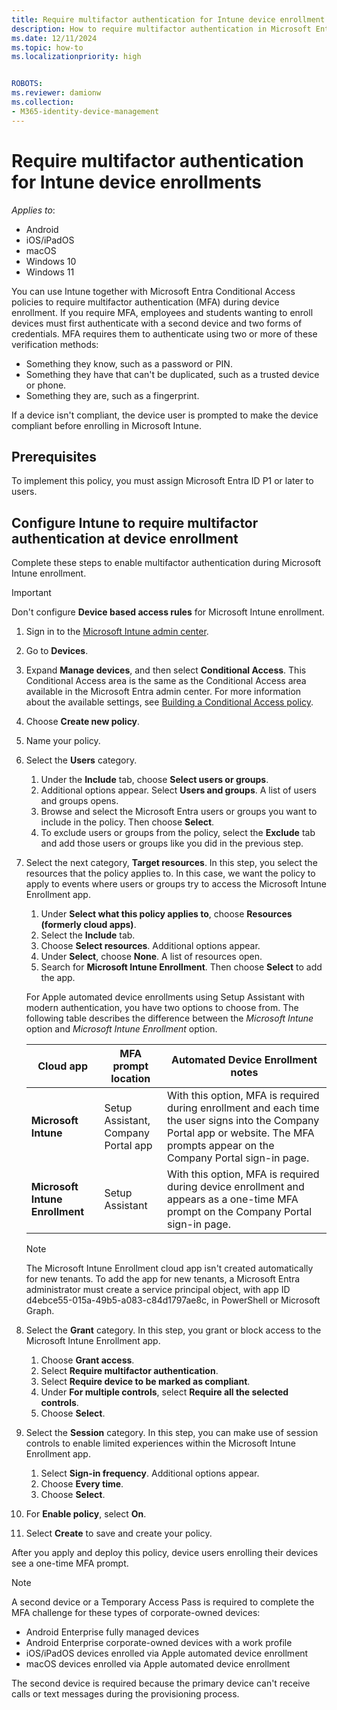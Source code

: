 ```yaml
---
title: Require multifactor authentication for Intune device enrollment
description: How to require multifactor authentication in Microsoft Entra ID for Intune device enrollment.
ms.date: 12/11/2024
ms.topic: how-to
ms.localizationpriority: high


ROBOTS:
ms.reviewer: damionw
ms.collection:
- M365-identity-device-management
---
```

# Require multifactor authentication for Intune device enrollments

*Applies to*:
 * Android
 * iOS/iPadOS
 * macOS
 * Windows 10
 * Windows 11


You can use Intune together with Microsoft Entra Conditional Access policies to require multifactor authentication (MFA) during device enrollment. If you require MFA, employees and students wanting to enroll devices must first authenticate with a second device and two forms of credentials. MFA requires them to authenticate using two or more of these verification methods:

- Something they know, such as a password or PIN.
- Something they have that can't be duplicated, such as a trusted device or phone.
- Something they are, such as a fingerprint.

If a device isn't compliant, the device user is prompted to make the device compliant before enrolling in Microsoft Intune.

## Prerequisites
To implement this policy, you must assign Microsoft Entra ID P1 or later to users.

## Configure Intune to require multifactor authentication at device enrollment

Complete these steps to enable multifactor authentication during Microsoft Intune enrollment.

> [!IMPORTANT]
> Don't configure **Device based access rules** for Microsoft Intune enrollment.

1. Sign in to the [Microsoft Intune admin center](https://go.microsoft.com/fwlink/?linkid=2109431).
1. Go to **Devices**.
1. Expand **Manage devices**, and then select **Conditional Access**. This Conditional Access area is the same as the Conditional Access area available in the Microsoft Entra admin center. For more information about the available settings, see [Building a Conditional Access policy](/entra/identity/conditional-access/concept-conditional-access-policies).
1. Choose **Create new policy**.
1. Name your policy.
1. Select the **Users** category.
   1. Under the **Include** tab, choose **Select users or groups**.
   2. Additional options appear. Select **Users and groups**. A list of users and groups opens.
   3. Browse and select the Microsoft Entra users or groups you want to include in the policy. Then choose **Select**.
   4. To exclude users or groups from the policy, select the **Exclude** tab and add those users or groups like you did in the previous step.
1. Select the next category, **Target resources**. In this step, you select the resources that the policy applies to. In this case, we want the policy to apply to events where users or groups try to access the Microsoft Intune Enrollment app.
   1. Under **Select what this policy applies to**, choose **Resources (formerly cloud apps)**.
   2. Select the **Include** tab.
   3. Choose **Select resources**. Additional options appear.
   4. Under **Select**, choose **None**. A list of resources open.
   5. Search for **Microsoft Intune Enrollment**. Then choose **Select** to add the app.

     For Apple automated device enrollments using Setup Assistant with modern authentication, you have two options to choose from. The following table describes the difference between the *Microsoft Intune* option and *Microsoft Intune Enrollment* option.

     | Cloud app | MFA prompt location | Automated Device Enrollment notes |
     | --- | --- | --- |
     | **Microsoft Intune** | Setup Assistant,<br>Company Portal app | With this option, MFA is required during enrollment and each time the user signs into the Company Portal app or website. The MFA prompts appear on the Company Portal sign-in page. |
     | **Microsoft Intune Enrollment** | Setup Assistant | With this option, MFA is required during device enrollment and appears as a one-time MFA prompt on the Company Portal sign-in page. |

     > [!NOTE]
     > The Microsoft Intune Enrollment cloud app isn't created automatically for new tenants. To add the app for new tenants, a Microsoft Entra administrator must create a service principal object, with app ID d4ebce55-015a-49b5-a083-c84d1797ae8c, in PowerShell or Microsoft Graph.

1. Select the **Grant** category. In this step, you grant or block access to the Microsoft Intune Enrollment app.
   1. Choose **Grant access**.
   1. Select **Require multifactor authentication**.
   1. Select **Require device to be marked as compliant**.
   1. Under **For multiple controls**, select **Require all the selected controls**.
   1. Choose **Select**.
1. Select the **Session** category. In this step, you can make use of session controls to enable limited experiences within the Microsoft Intune Enrollment app.
   1. Select **Sign-in frequency**. Additional options appear.
   1. Choose **Every time**.
   1. Choose **Select**.
1. For **Enable policy**, select **On**.
1. Select **Create** to save and create your policy.

After you apply and deploy this policy, device users enrolling their devices see a one-time MFA prompt.

> [!NOTE]
> A second device or a Temporary Access Pass is required to complete the MFA challenge for these types of corporate-owned devices:
>
> - Android Enterprise fully managed devices
> - Android Enterprise corporate-owned devices with a work profile
> - iOS/iPadOS devices enrolled via Apple automated device enrollment
> - macOS devices enrolled via Apple automated device enrollment
>
> The second device is required because the primary device can't receive calls or text messages during the provisioning process.
